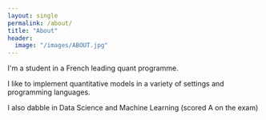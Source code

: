 ```yaml
---
layout: single
permalink: /about/
title: "About"
header:
  image: "/images/ABOUT.jpg"
---
```


I'm a student in a French leading quant programme.

I like to implement quantitative models in a variety of settings and programming languages.

I also dabble in Data Science and Machine Learning (scored A on the exam)
